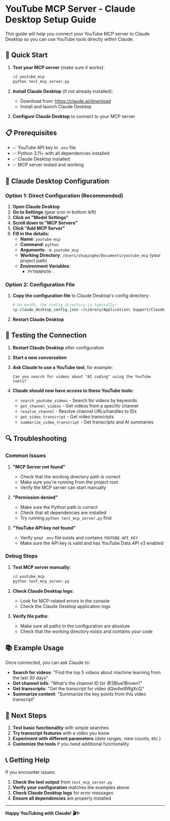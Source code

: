 # YouTube MCP Server - Claude Desktop Setup Guide

This guide will help you connect your YouTube MCP server to Claude Desktop so you can use YouTube tools directly within Claude.

## 🚀 Quick Start

1. **Test your MCP server** (make sure it works):
   ```bash
   cd youtube_mcp
   python test_mcp_server.py
   ```

2. **Install Claude Desktop** (if not already installed):
   - Download from: https://claude.ai/download
   - Install and launch Claude Desktop

3. **Configure Claude Desktop** to connect to your MCP server

## 📋 Prerequisites

- ✅ YouTube API key in `.env` file
- ✅ Python 3.11+ with all dependencies installed
- ✅ Claude Desktop installed
- ✅ MCP server tested and working

## 🔧 Claude Desktop Configuration

### Option 1: Direct Configuration (Recommended)

1. **Open Claude Desktop**
2. **Go to Settings** (gear icon in bottom left)
3. **Click on "Model Settings"**
4. **Scroll down to "MCP Servers"**
5. **Click "Add MCP Server"**
6. **Fill in the details:**
   - **Name**: `youtube-mcp`
   - **Command**: `python`
   - **Arguments**: `-m youtube_mcp`
   - **Working Directory**: `/Users/shuqingke/Documents/youtube_mcp` (your project path)
   - **Environment Variables**: 
     - `PYTHONPATH`: `.`

### Option 2: Configuration File

1. **Copy the configuration file** to Claude Desktop's config directory:
   ```bash
   # On macOS, the config directory is typically:
   cp claude_desktop_config.json ~/Library/Application\ Support/Claude\ Desktop/
   ```

2. **Restart Claude Desktop**

## 🧪 Testing the Connection

1. **Restart Claude Desktop** after configuration
2. **Start a new conversation**
3. **Ask Claude to use a YouTube tool**, for example:
   ```
   Can you search for videos about "AI coding" using the YouTube tools?
   ```

4. **Claude should now have access to these YouTube tools:**
   - `search_youtube_videos` - Search for videos by keywords
   - `get_channel_videos` - Get videos from a specific channel
   - `resolve_channel` - Resolve channel URLs/handles to IDs
   - `get_video_transcript` - Get video transcripts
   - `summarize_video_transcript` - Get transcripts and AI summaries

## 🔍 Troubleshooting

### Common Issues

1. **"MCP Server not found"**
   - Check that the working directory path is correct
   - Make sure you're running from the project root
   - Verify the MCP server can start manually

2. **"Permission denied"**
   - Make sure the Python path is correct
   - Check that all dependencies are installed
   - Try running `python test_mcp_server.py` first

3. **"YouTube API key not found"**
   - Verify your `.env` file exists and contains `YOUTUBE_API_KEY`
   - Make sure the API key is valid and has YouTube Data API v3 enabled

### Debug Steps

1. **Test MCP server manually:**
   ```bash
   cd youtube_mcp
   python test_mcp_server.py
   ```

2. **Check Claude Desktop logs:**
   - Look for MCP-related errors in the console
   - Check the Claude Desktop application logs

3. **Verify file paths:**
   - Make sure all paths in the configuration are absolute
   - Check that the working directory exists and contains your code

## 📚 Example Usage

Once connected, you can ask Claude to:

- **Search for videos**: "Find the top 5 videos about machine learning from the last 30 days"
- **Get channel info**: "What's the channel ID for @3Blue1Brown?"
- **Get transcripts**: "Get the transcript for video dQw4w9WgXcQ"
- **Summarize content**: "Summarize the key points from this video transcript"

## 🎯 Next Steps

1. **Test basic functionality** with simple searches
2. **Try transcript features** with a video you know
3. **Experiment with different parameters** (date ranges, view counts, etc.)
4. **Customize the tools** if you need additional functionality

## 📞 Getting Help

If you encounter issues:

1. **Check the test output** from `test_mcp_server.py`
2. **Verify your configuration** matches the examples above
3. **Check Claude Desktop logs** for error messages
4. **Ensure all dependencies** are properly installed

---

**Happy YouTubing with Claude! 🎬✨**
